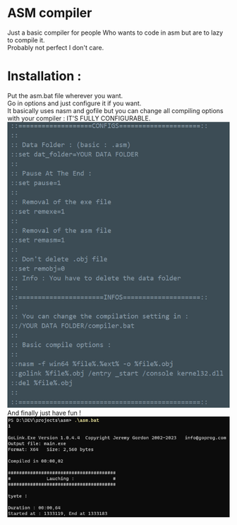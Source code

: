 # ASM compiler

Just a basic compiler for people Who wants to code in asm but are to lazy to compile it.<br>
Probably not perfect I don't care.

# Installation :
Put the asm.bat file wherever you want.<br>
Go in options and just configure it if you want.<br>
It basically uses nasm and gofile but you can change all compiling options with your compiler : IT'S FULLY CONFIGURABLE.<br>
<img src="assets/options.png"><br>
And finally just have fun !<br>
<img src="assets/cmd.png">
